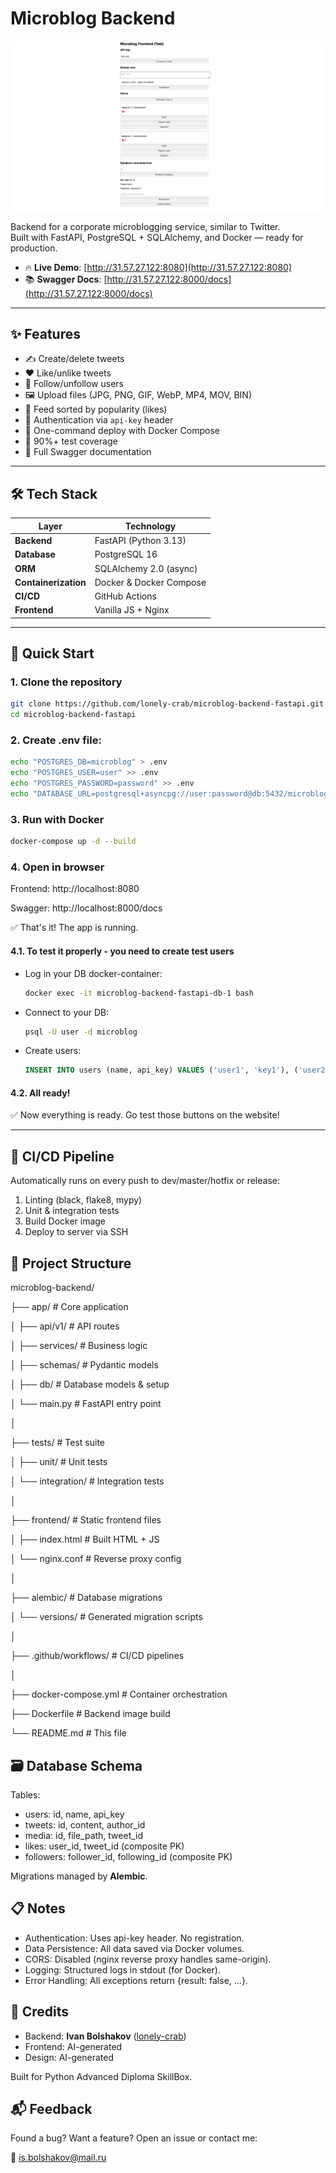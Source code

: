 # Microblog Backend

![Demo Screenshot](docs/demo_screenshot.png)

Backend for a corporate microblogging service, similar to Twitter.  
Built with FastAPI, PostgreSQL + SQLAlchemy, and Docker — ready for production.

- 🔥 **Live Demo**: [http://31.57.27.122:8080](http://31.57.27.122:8080)
- 📚 **Swagger Docs**: [http://31.57.27.122:8000/docs](http://31.57.27.122:8000/docs)

---

## ✨ Features

- ✍️ Create/delete tweets
- ❤️ Like/unlike tweets
- 👥 Follow/unfollow users
- 🖼️ Upload files (JPG, PNG, GIF, WebP, MP4, MOV, BIN)
- 📰 Feed sorted by popularity (likes)
- 🔐 Authentication via `api-key` header
- 🐳 One-command deploy with Docker Compose
- 🧪 90%+ test coverage
- 📄 Full Swagger documentation

---

## 🛠 Tech Stack

| Layer | Technology |
|------|------------|
| **Backend** | FastAPI (Python 3.13) |
| **Database** | PostgreSQL 16 |
| **ORM** | SQLAlchemy 2.0 (async) |
| **Containerization** | Docker & Docker Compose |
| **CI/CD** | GitHub Actions |
| **Frontend** | Vanilla JS + Nginx |

---

## 🚀 Quick Start

### 1. Clone the repository
```bash
git clone https://github.com/lonely-crab/microblog-backend-fastapi.git
cd microblog-backend-fastapi
```

### 2. Create .env file:
```bash
echo "POSTGRES_DB=microblog" > .env
echo "POSTGRES_USER=user" >> .env
echo "POSTGRES_PASSWORD=password" >> .env
echo "DATABASE_URL=postgresql+asyncpg://user:password@db:5432/microblog" >> .env
```

### 3. Run with Docker

```bash
docker-compose up -d --build
```


### 4. Open in browser

Frontend: http://localhost:8080

Swagger: http://localhost:8000/docs

✅ That's it! The app is running.

#### 4.1. To test it properly - you need to create test users
- Log in your DB docker-container:
    ```bash
    docker exec -it microblog-backend-fastapi-db-1 bash
    ````
- Connect to your DB:
    ```bash
    psql -U user -d microblog
    ```
- Create users:
    ```sql
    INSERT INTO users (name, api_key) VALUES ('user1', 'key1'), ('user2', 'key2');
    ```
#### 4.2. All ready!
✅ Now everything is ready. Go test those buttons on the website!


---




## 🔄 CI/CD Pipeline

Automatically runs on every push to dev/master/hotfix or release:

1. Linting (black, flake8, mypy)
2. Unit & integration tests
3. Build Docker image
4. Deploy to server via SSH

## 📂 Project Structure

microblog-backend/

├── app/                      # Core application

│   ├── api/v1/               # API routes

│   ├── services/             # Business logic

│   ├── schemas/              # Pydantic models

│   ├── db/                   # Database models & setup

│   └── main.py               # FastAPI entry point

│

├── tests/                    # Test suite

│   ├── unit/                 # Unit tests

│   └── integration/          # Integration tests

│

├── frontend/                 # Static frontend files

│   ├── index.html            # Built HTML + JS 

│   └── nginx.conf            # Reverse proxy config

│

├── alembic/                  # Database migrations

│   └── versions/             # Generated migration scripts

│

├── .github/workflows/        # CI/CD pipelines

│

├── docker-compose.yml        # Container orchestration

├── Dockerfile                # Backend image build

└── README.md                 # This file



## 🗃 Database Schema

Tables:

- users: id, name, api_key
- tweets: id, content, author_id
- media: id, file_path, tweet_id
- likes: user_id, tweet_id (composite PK)
- followers: follower_id, following_id (composite PK)

Migrations managed by **Alembic**.

## 📋 Notes

- Authentication: Uses api-key header. No registration.
- Data Persistence: All data saved via Docker volumes.
- CORS: Disabled (nginx reverse proxy handles same-origin).
- Logging: Structured logs in stdout (for Docker).
- Error Handling: All exceptions return {result: false, ...}.

## 🏁 Credits

 - Backend: **Ivan Bolshakov** ([lonely-crab](https://github.com/lonely-crab))
- Frontend: AI-generated
- Design: AI-generated

 Built for Python Advanced Diploma SkillBox.

## 📬 Feedback

Found a bug? Want a feature?
Open an issue or contact me:

📧 is.bolshakov@mail.ru

